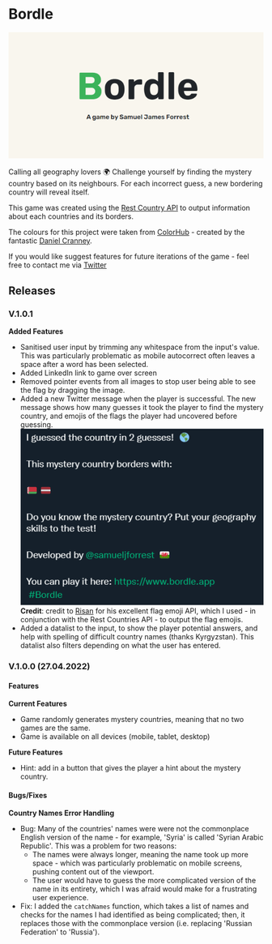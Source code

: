 # Bordle

![Bordle logo](assets/imgs/loading-screen.png)

Calling all geography lovers 🌍 Challenge yourself by finding the mystery country based on its neighbours. For each incorrect guess, a new bordering country will reveal itself.

This game was created using the [Rest Country API](https://restcountries.com/) to output information about each countries and its borders.

The colours for this project were taken from [ColorHub](https://colorhub.vercel.app/) - created by the fantastic [Daniel Cranney](https://twitter.com/danielcranney).

If you would like suggest features for future iterations of the game - feel free to contact me via [Twitter](https://twitter.com/samueljforrest)

## Releases

### V.1.0.1

**Added Features**

- Sanitised user input by trimming any whitespace from the input's value. This was particularly problematic as mobile autocorrect often leaves a space after a word has been selected.
- Added LinkedIn link to game over screen
- Removed pointer events from all images to stop user being able to see the flag by dragging the image.
- Added a new Twitter message when the player is successful. The new message shows how many guesses it took the player to find the mystery country, and emojis of the flags the player had uncovered before guessing.
  ![Example of new Twitter message](assets/imgs/screenshots/readme/new-twitter-message.png)
  **Credit**: credit to [Risan](https://github.com/risan/country-flag-emoji) for his excellent flag emoji API, which I used - in conjunction with the Rest Countries API - to output the flag emojis.
- Added a datalist to the input, to show the player potential answers, and help with spelling of difficult country names (thanks Kyrgyzstan). This datalist also filters depending on what the user has entered.

### V.1.0.0 (27.04.2022)

#### Features

**Current Features**

- Game randomly generates mystery countries, meaning that no two games are the same.
- Game is available on all devices (mobile, tablet, desktop)

**Future Features**

- Hint: add in a button that gives the player a hint about the mystery country.

#### Bugs/Fixes

**Country Names Error Handling**

- Bug: Many of the countries' names were were not the commonplace English version of the name - for example, 'Syria' is called 'Syrian Arabic Republic'. This was a problem for two reasons:
  - The names were always longer, meaning the name took up more space - which was particularly problematic on mobile screens, pushing content out of the viewport.
  - The user would have to guess the more complicated version of the name in its entirety, which I was afraid would make for a frustrating user experience.
- Fix: I added the `catchNames` function, which takes a list of names and checks for the names I had identified as being complicated; then, it replaces those with the commonplace version (i.e. replacing 'Russian Federation' to 'Russia').
